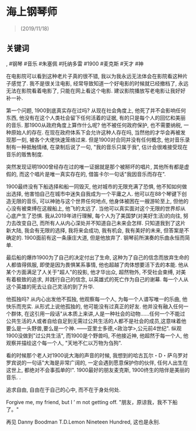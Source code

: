 # 海上钢琴师

> \(2019/11/18\)

## 关键词
, #钢琴 #音乐 #朱塞佩 #托纳多雷 #1900 #麦克斯 #天才 #神


在电影院可以看到这种老片子真的很不错, 我以为我永远无法体会在影院看这种片子感觉了. 我不是很关注电影, 经常导致知道一个好电影的时候就已经撤档了, 永远无法在影院看着电影了, 只能在网上看这个电影. 建议影院播放写老电影让我好好补一补.

第一个问题, 1900到底真实存在过吗? 从现在社会角度上, 他死了并不会影响任何东西, 他没有在这个人类社会留下任何活着的证据, 有的只是每个人的回忆和美丽的音乐. 那1900从政府角度上算作什么呢? 他不被任何政府保护, 也不需要纳税, 一种原始人的存在. 在现在政府体系下会允许这种人存在吗, 当然他的才华会再被发现那一刻, 被各个大佬快速笼络过来. 但是1900对合同并没有任何概念, 他对音乐录制有一种抵触情绪, 在录制后说了一句, "我的音乐只属于我", 估计会很难接受现在音乐的贩售制度.

突然发现证明1900曾经存在过的唯一证据就是那个被掰坏的唱片, 其他所有都是虚假的, 而这个唱片是唯一真实存在的, 借笛卡尔一句话"我因音乐而存在".

1900最终没有下船选择和船一同毁灭, 他对城市的无限充满了恐惧, 他不知如何做出选择, 他害怕自己在城市中迷失自我成为一个平庸之人. 他可以在88个琴键下创造无限的音乐, 可以神驰与这个世界任何地点, 他身体被困在一艘游轮至上, 但他的心没有被束缚在这艘船上, 他飞的太远了. 当他可以真实面对这个无限的世界却从心底产生了恐惧. 我从2019年进行理解, 每个人为了美国梦\(对美好生活\)的向往, 努力去改变自己, 而所有人从内心深处并不知道自己未来会怎样. 只知道我到了这片新大陆, 我会有无限的选择, 我将来会成功, 我有机会, 我有美好的未来, 但答案是不确定的. 1900面前有这一条康庄大道, 但是他放弃了. 钢琴前所演奏的乐曲永恒而简单.

最后船的爆炸1900为了自己的决定付出了生命, 这种为了自己的信念而放弃生命的人都值得佩服, 即使是因为畏惧某系事情, 他也超越了肉体想要活下去的本能. 他从某个方面满足了人关于"超人"的投影, 他才华出众, 超然物外, 不受社会束缚, 对美有着极致的追求, 并践行自己的信念, 以英雄式的死亡作为自己的谢幕. 每一个人从这个英雄的死去让自己灵活的到了升华.

他孤独吗? 从内心出发他不孤独, 他观察每一个人, 为每一个人谱写唯一的乐曲, 他快乐而充实. 从形式上说他孤独的, 他可能没有过真正的好友. 他并没有融入任何一个群体, 在这引用一段话"从本质上来讲,人是一种社会的动物……任何一个不能过公共生活的人或者自给自足到无需过公共生活的人都不是社会的成员,这意味着他要么是一头野兽,要么是一个神. ——亚里士多德,<政治学>,公元前4世纪". 纵观1900没做到"过公共生活", 而1900是个野兽吗, 不他接近神, 他超然于每一个人, 他观察并描绘这个每一个人, "天地不仁以万物为刍狗".

看的时候那个老人对1900说大海的声音的时候, 我想到的哈古瓦尔・D・萨乌罗对罗宾说的一句话"大海是非常广阔的, 一定会遇到愿意保护你的伙伴, 任何人出生在这世上, 都绝对不会事孤单的!". 1900最好的朋友麦克斯, 1900终生的陪伴是美丽的音乐.
.

追求自由, 自由在于自己的心中, 而不在于身处何处.

Forgive me, my friend, but I ’ m not getting off.  "朋友，原谅我，我不下船了。"

再见 Danny Boodman T.D.Lemon Nineteen Hundred, 这也是永别.
